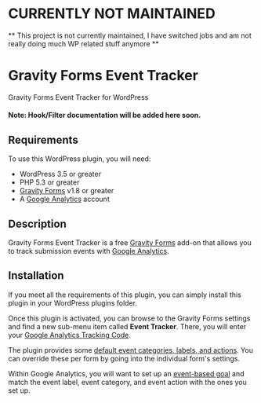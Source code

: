 # CURRENTLY NOT MAINTAINED

** This project is not currently maintained, I have switched jobs and am not really doing much WP related stuff anymore **

Gravity Forms Event Tracker
======================
Gravity Forms Event Tracker for WordPress

#### Note: Hook/Filter documentation will be added here soon.

## Requirements 
To use this WordPress plugin, you will need:
<ul>
<li>WordPress 3.5 or greater</li>
<li>PHP 5.3 or greater</li>
<li><a href="http://www.gravityforms.com/">Gravity Forms</a> v1.8 or greater</li>
<li>A <a href="http://www.google.com/analytics/">Google Analytics</a> account</li>
</ul>

## Description

Gravity Forms Event Tracker is a free <a href="http://www.gravityforms.com/">Gravity Forms</a> add-on that allows you to track submission events with <a href="http://www.google.com/analytics/">Google Analytics</a>.

## Installation

If you meet all the requirements of this plugin, you can simply install this plugin in your WordPress plugins folder.

Once this plugin is activated, you can browse to the Gravity Forms settings and find a new sub-menu item called <strong>Event Tracker</strong>.  There, you will enter your <a href="https://support.google.com/analytics/answer/1032385?hl=en">Google Analytics Tracking Code</a>.

The plugin provides some <a href="http://www.nvisionsolutions.ca/blog/search-engine-optimization/gravity-forms-scalable-event-tracking-google-analytics/">default event categories, labels, and actions</a>.  You can override these per form by going into the individual form's settings. 

Within Google Analytics, you will want to set up an <a href="https://support.google.com/analytics/answer/1032415?hl=en">event-based goal</a> and match the event label, event category, and event action with the ones you set up.
